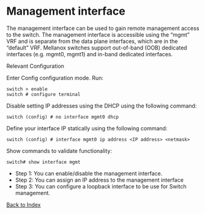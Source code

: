 # Management interface 

The management interface can be used to gain remote management access to the switch. The management interface is accessible using the “mgmt” VRF and is separate from the data plane interfaces, which are in the “default” VRF. Mellanox switches support out-of-band (OOB) dedicated interfaces (e.g. mgmt0, mgmt1) and in-band dedicated interfaces.

Relevant Configuration

Enter Config configuration mode. Run: 

```
switch > enable
switch # configure terminal
```

Disable setting IP addresses using the DHCP using the following command: 

```
switch (config) # no interface mgmt0 dhcp
```

Define your interface IP statically using the following command: 

```
switch (config) # interface mgmt0 ip address <IP address> <netmask>
```

Show commands to validate functionality: 

```
switch# show interface mgmt
```

* Step 1: You can enable/disable the management interface.
* Step 2: You can assign an IP address to the management interface 
*  Step 3: You can configure a loopback interface to be use for Switch management. 

[Back to Index](./index.md)